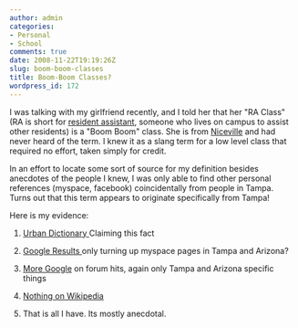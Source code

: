 ```yaml
---
author: admin
categories:
- Personal
- School
comments: true
date: 2008-11-22T19:19:26Z
slug: boom-boom-classes
title: Boom-Boom Classes?
wordpress_id: 172
---
```


I was talking with my girlfriend recently, and I told her that her "RA Class" (RA is short for [resident assistant](http://en.wikipedia.org/wiki/Resident_assistant), someone who lives on campus to assist other residents) is a "Boom Boom" class. She is from [Niceville](http://en.wikipedia.org/wiki/Niceville) and had never heard of the term. I knew it as a slang term for a low level class that required no effort, taken simply for credit.

In an effort to locate some sort of source for my definition besides anecdotes of the people I knew, I was only able to find other personal references (myspace, facebook) coincidentally from people in Tampa. Turns out that this term appears to originate specifically from Tampa!

Here is my evidence:

	
  1. [Urban Dictionary ](http://www.urbandictionary.com/define.php?term=boom%20boom)Claiming this fact[
](http://www.urbandictionary.com/define.php?term=boom%20boom)
	
  2. [Google Results ](http://www.google.com/search?hl=en&client=firefox-a&rls=com.ubuntu%3Aen-US%3Aunofficial&hs=HQd&q=%22boom+boom+class%22+site%3Amyspace.com&btnG=Search)only turning up myspace pages in Tampa and Arizona?
	
  3. [More Google](http://www.google.com/search?hl=en&client=firefox-a&rls=com.ubuntu:en-US:unofficial&hs=kmI&sa=X&oi=spell&resnum=0&ct=result&cd=1&q=%22boom+boom+class%22+forum&spell=1) on forum hits, again only Tampa and Arizona specific things
	
  4. [Nothing on Wikipedia](http://en.wikipedia.org/wiki/Boom_Boom_(disambiguation))
	
  5. That is all I have. Its mostly anecdotal.

